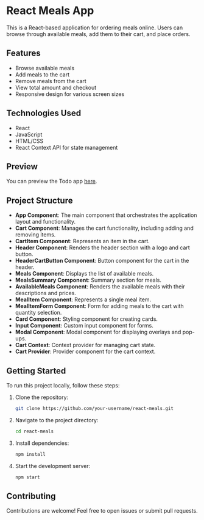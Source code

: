 # React Meals App

This is a React-based application for ordering meals online. Users can browse through available meals, add them to their cart, and place orders.

## Features

- Browse available meals
- Add meals to the cart
- Remove meals from the cart
- View total amount and checkout
- Responsive design for various screen sizes

## Technologies Used

- React
- JavaScript
- HTML/CSS
- React Context API for state management

## Preview

You can preview the Todo app [here](https://todoappforme111.netlify.app/).
## Project Structure

- **App Component**: The main component that orchestrates the application layout and functionality.
- **Cart Component**: Manages the cart functionality, including adding and removing items.
- **CartItem Component**: Represents an item in the cart.
- **Header Component**: Renders the header section with a logo and cart button.
- **HeaderCartButton Component**: Button component for the cart in the header.
- **Meals Component**: Displays the list of available meals.
- **MealsSummary Component**: Summary section for meals.
- **AvailableMeals Component**: Renders the available meals with their descriptions and prices.
- **MealItem Component**: Represents a single meal item.
- **MealItemForm Component**: Form for adding meals to the cart with quantity selection.
- **Card Component**: Styling component for creating cards.
- **Input Component**: Custom input component for forms.
- **Modal Component**: Modal component for displaying overlays and pop-ups.
- **Cart Context**: Context provider for managing cart state.
- **Cart Provider**: Provider component for the cart context.

## Getting Started

To run this project locally, follow these steps:

1. Clone the repository:
   ```bash
   git clone https://github.com/your-username/react-meals.git
   ```
2. Navigate to the project directory:
    ```bash
    cd react-meals
    ```
3. Install dependencies:
    ```bash
    npm install
    ```
4. Start the development server:
    ```bash
    npm start
    ```

## Contributing

Contributions are welcome! Feel free to open issues or submit pull requests.
